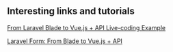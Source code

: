 ## Interesting links and tutorials

[From Laravel Blade to Vue.js + API  Live-coding Example](https://www.youtube.com/watch?v=4uVNz9sQn18)  

[Laravel Form: From Blade to Vue.js + API](https://www.youtube.com/watch?v=6h-g0LqjWZM)  